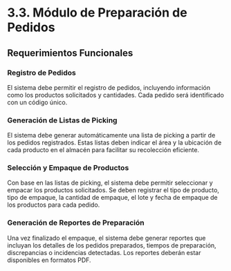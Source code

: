 # 3.3. Módulo de Preparación de Pedidos

## Requerimientos Funcionales

### Registro de Pedidos  
El sistema debe permitir el registro de pedidos, incluyendo información como los productos solicitados y cantidades. Cada pedido será identificado con un código único.

### Generación de Listas de Picking  
El sistema debe generar automáticamente una lista de picking a partir de los pedidos registrados. Estas listas deben indicar el área y la ubicación de cada producto en el almacén para facilitar su recolección eficiente. 

### Selección y Empaque de Productos  
Con base en las listas de picking, el sistema debe permitir seleccionar y empacar los productos solicitados. Se deben registrar el tipo de producto, tipo de empaque, la cantidad de empaque, el lote y fecha de empaque de los productos para cada pedido.

### Generación de Reportes de Preparación  
Una vez finalizado el empaque, el sistema debe generar reportes que incluyan los detalles de los pedidos preparados, tiempos de preparación, discrepancias o incidencias detectadas. Los reportes deberán estar disponibles en formatos PDF.

